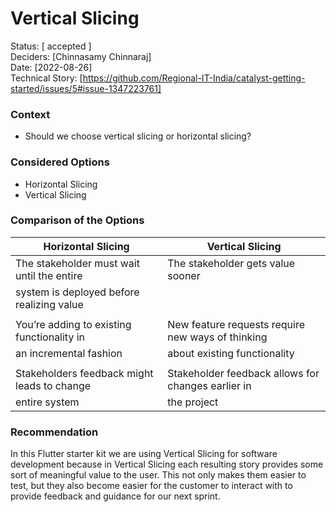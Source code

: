 # Vertical Slicing
Status: [ accepted ] \
Deciders: [Chinnasamy Chinnaraj]\
Date: [2022-08-26]\
Technical Story: [https://github.com/Regional-IT-India/catalyst-getting-started/issues/5#issue-1347223761]

### Context

- Should we choose vertical slicing or horizontal slicing?

### Considered Options

- Horizontal Slicing
- Vertical Slicing

### Comparison of the Options

| Horizontal Slicing                           |  Vertical Slicing                                     |
| -------------------------------------------  | ----------------------------------------------------- |
| The stakeholder must wait until the entire   | The stakeholder gets value sooner                     |
| system is deployed before realizing value    |                                            |
|                                              |                                                       |
| You’re adding to existing functionality in   | New feature requests require new ways of thinking     |
| an incremental fashion                       |  about existing functionality                         |
|                                              |                                                       | 
| Stakeholders feedback might leads to change  | Stakeholder feedback allows for changes earlier in |
| entire system                                | the project


### Recommendation

In this Flutter starter kit we are using Vertical Slicing for software development because in Vertical Slicing each resulting story provides some sort of meaningful value to the user. This not only makes them easier to test, but they also become easier for the customer to interact with to provide feedback and guidance for our next sprint.